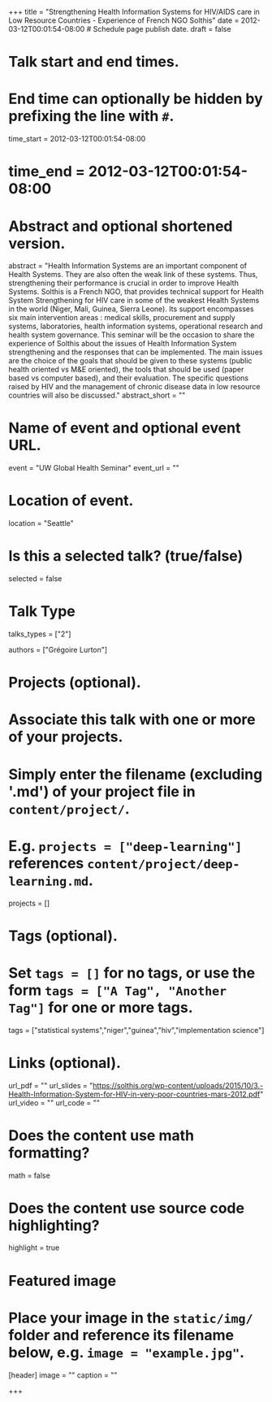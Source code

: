 +++
title = "Strengthening Health Information Systems for HIV/AIDS care in Low Resource Countries - Experience of French NGO Solthis"
date = 2012-03-12T00:01:54-08:00 # Schedule page publish date.
draft = false

# Talk start and end times.
#   End time can optionally be hidden by prefixing the line with `#`.
time_start = 2012-03-12T00:01:54-08:00
# time_end = 2012-03-12T00:01:54-08:00

# Abstract and optional shortened version.
abstract = "Health Information Systems are an important component of Health Systems. They are also often the weak link of these systems. Thus, strengthening their performance is crucial in order to improve Health Systems. Solthis is a French NGO, that provides technical support for Health System Strengthening for HIV care in some of the weakest Health Systems in the world (Niger, Mali, Guinea, Sierra Leone). Its support encompasses six main intervention areas : medical skills, procurement and supply systems, laboratories, health information systems, operational research and health system governance. This seminar will be the occasion to share the experience of Solthis about the issues of Health Information System strengthening and the responses that can be implemented. The main issues are the choice of the goals that should be given to these systems (public health oriented vs M&E oriented), the tools that should be used (paper based vs computer based), and their evaluation. The specific questions raised by HIV and the management of chronic disease data in low resource countries will also be discussed."
abstract_short = ""

# Name of event and optional event URL.
event = "UW Global Health Seminar"
event_url = ""

# Location of event.
location = "Seattle"

# Is this a selected talk? (true/false)
selected = false

# Talk Type
talks_types =  ["2"]

authors = ["Grégoire Lurton"]

# Projects (optional).
#   Associate this talk with one or more of your projects.
#   Simply enter the filename (excluding '.md') of your project file in `content/project/`.
#   E.g. `projects = ["deep-learning"]` references `content/project/deep-learning.md`.
projects = []

# Tags (optional).
#   Set `tags = []` for no tags, or use the form `tags = ["A Tag", "Another Tag"]` for one or more tags.
tags = ["statistical systems","niger","guinea","hiv","implementation science"]

# Links (optional).
url_pdf = ""
url_slides = "https://solthis.org/wp-content/uploads/2015/10/3.-Health-Information-System-for-HIV-in-very-poor-countries-mars-2012.pdf"
url_video = ""
url_code = ""

# Does the content use math formatting?
math = false

# Does the content use source code highlighting?
highlight = true

# Featured image
# Place your image in the `static/img/` folder and reference its filename below, e.g. `image = "example.jpg"`.
[header]
image = ""
caption = ""

+++

